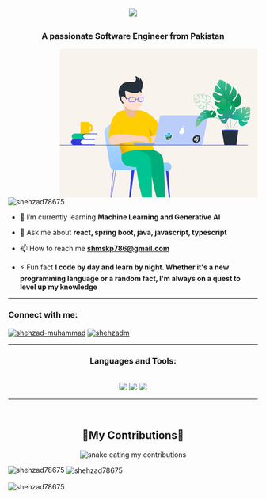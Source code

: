 <h1 align="center">
  <a href="https://git.io/typing-svg">
    <img src="https://readme-typing-svg.herokuapp.com/?font=Righteous&size=38&center=true&vCenter=true&width=500&height=70&duration=4000&lines=Hi+There!+👋;I'm+Shehzad+Muhammad!;">
  </a>
</h1>
<h3 align="center">A passionate Software Engineer from Pakistan</h3>

<img align="right" alt="Coding" width="400" src="./1709786464317.gif">

<p align="left"> <img src="https://komarev.com/ghpvc/?username=shehzad78675&label=Profile%20views&color=0e75b6&style=flat" alt="shehzad78675" /> </p>

- 🌱 I’m currently learning **Machine Learning and Generative AI**

- 💬 Ask me about **react, spring boot, java, javascript, typescript**

- 📫 How to reach me **shmskp786@gmail.com**

- ⚡ Fun fact **I code by day and learn by night. Whether it's a new programming language or a random fact, I'm always on a quest to level up my knowledge**

<hr/>
<h3 align="left">Connect with me:</h3>

<p align="left">

<a href="https://linkedin.com/in/shehzad-muhammad" target="blank"><img align="center" src="https://raw.githubusercontent.com/rahuldkjain/github-profile-readme-generator/master/src/images/icons/Social/linked-in-alt.svg" alt="shehzad-muhammad" height="30" width="40" /></a>
<a href="https://www.leetcode.com/shehzadm" target="blank"><img align="center" src="https://raw.githubusercontent.com/rahuldkjain/github-profile-readme-generator/master/src/images/icons/Social/leet-code.svg" alt="shehzadm" height="30" width="40" /></a>
</p>

<hr/>

<h3 align="center">Languages and Tools:</h3>

<p align="center">
  <br/>
  <a herf="https://skillicons.dev">
    <img src="https://skillicons.dev/icons?i=python,java,cpp,javascript,typescript">
    <img src="https://skillicons.dev/icons?i=react,redux,spring,django,html,css,tailwind,mui,bootstrap">
    <img src="https://skillicons.dev/icons?i=vscode,git,github,mysql,linux,postman,npm">
  </a>
</p>
<hr/>
<br/>

<div align="center">
  <h2>🚀My Contributions🚀</h2>
  <img alt="snake eating my contributions" src="https://raw.githubusercontent.com/sales07/output/github-contribution-grid-snake.svg">
</div>
<p><img align="left" src="https://github-readme-stats.vercel.app/api/top-langs?username=shehzad78675&show_icons=true&locale=en&layout=compact" alt="shehzad78675" /></p>

<p>&nbsp;<img align="center" src="https://github-readme-stats.vercel.app/api?username=shehzad78675&show_icons=true&locale=en" alt="shehzad78675" /></p>

<p><img align="center" src="https://github-readme-streak-stats.herokuapp.com/?user=shehzad78675&" alt="shehzad78675" /></p>
